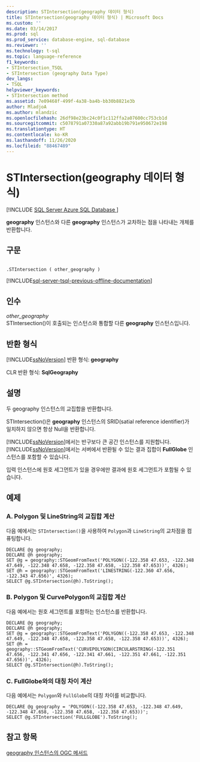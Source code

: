```yaml
---
description: STIntersection(geography 데이터 형식)
title: STIntersection(geography 데이터 형식) | Microsoft Docs
ms.custom: ''
ms.date: 03/14/2017
ms.prod: sql
ms.prod_service: database-engine, sql-database
ms.reviewer: ''
ms.technology: t-sql
ms.topic: language-reference
f1_keywords:
- STIntersection_TSQL
- STIntersection (geography Data Type)
dev_langs:
- TSQL
helpviewer_keywords:
- STIntersection method
ms.assetid: 7e09468f-499f-4a38-ba4b-bb30b8821e3b
author: MladjoA
ms.author: mlandzic
ms.openlocfilehash: 26df98e23bc24c0f1c112ffa2a07600cc753cb1d
ms.sourcegitcommit: c5078791a07330a87a92abb19b791e950672e198
ms.translationtype: HT
ms.contentlocale: ko-KR
ms.lasthandoff: 11/26/2020
ms.locfileid: "88467489"
---
```

# <a name="stintersection-geography-data-type"></a>STIntersection(geography 데이터 형식)
[!INCLUDE [SQL Server Azure SQL Database ](../../includes/applies-to-version/sql-asdb.md)]

  **geography** 인스턴스와 다른 **geography** 인스턴스가 교차하는 점을 나타내는 개체를 반환합니다.  
  
## <a name="syntax"></a>구문  
  
```  
  
.STIntersection ( other_geography )  
```  
  
[!INCLUDE[sql-server-tsql-previous-offline-documentation](../../includes/sql-server-tsql-previous-offline-documentation.md)]

## <a name="arguments"></a>인수
 *other_geography*  
 STIntersection()이 호출되는 인스턴스와 통합할 다른 **geography** 인스턴스입니다.  
  
## <a name="return-types"></a>반환 형식  
 [!INCLUDE[ssNoVersion](../../includes/ssnoversion-md.md)] 반환 형식: **geography**  
  
 CLR 반환 형식: **SqlGeography**  
  
## <a name="remarks"></a>설명  
 두 geography 인스턴스의 교집합을 반환합니다.  
  
 STIntersection()은 **geography** 인스턴스의 SRID(satial reference identifier)가 일치하지 않으면 항상 Null을 반환합니다.  
  
 [!INCLUDE[ssNoVersion](../../includes/ssnoversion-md.md)]에서는 반구보다 큰 공간 인스턴스를 지원합니다. [!INCLUDE[ssNoVersion](../../includes/ssnoversion-md.md)]에서는 서버에서 반환될 수 있는 결과 집합이 **FullGlobe** 인스턴스를 포함할 수 있습니다.  
  
 입력 인스턴스에 원호 세그먼트가 있을 경우에만 결과에 원호 세그먼트가 포함될 수 있습니다.  
  
## <a name="examples"></a>예제  
  
### <a name="a-computing-the-intersection-of-a-polygon-and-a-linestring"></a>A. Polygon 및 LineString의 교집합 계산  
 다음 예에서는 `STIntersection()`을 사용하여 `Polygon`과 `LineString`의 교차점을 컴퓨팅합니다.  
  
```  
DECLARE @g geography;  
DECLARE @h geography;  
SET @g = geography::STGeomFromText('POLYGON((-122.358 47.653, -122.348 47.649, -122.348 47.658, -122.358 47.658, -122.358 47.653))', 4326);  
SET @h = geography::STGeomFromText('LINESTRING(-122.360 47.656, -122.343 47.656)', 4326);  
SELECT @g.STIntersection(@h).ToString();  
```  
  
### <a name="b-computing-the-intersection-of-a-polygon-and-a-curvepolygon"></a>B. Polygon 및 CurvePolygon의 교집합 계산  
 다음 예에서는 원호 세그먼트를 포함하는 인스턴스를 반환합니다.  
  
```  
DECLARE @g geography;  
DECLARE @h geography;  
SET @g = geography::STGeomFromText('POLYGON((-122.358 47.653, -122.348 47.649, -122.348 47.658, -122.358 47.658, -122.358 47.653))', 4326);  
SET @h = geography::STGeomFromText('CURVEPOLYGON(CIRCULARSTRING(-122.351 47.656, -122.341 47.656, -122.341 47.661, -122.351 47.661, -122.351 47.656))', 4326);  
SELECT @g.STIntersection(@h).ToString();  
```  
  
### <a name="c-computing-the-symmetric-difference-with-fullglobe"></a>C. FullGlobe와의 대칭 차이 계산  
 다음 예에서는 `Polygon`와 `FullGlobe`의 대칭 차이를 비교합니다.  
  
```  
DECLARE @g geography = 'POLYGON((-122.358 47.653, -122.348 47.649, -122.348 47.658, -122.358 47.658, -122.358 47.653))';  
SELECT @g.STIntersection('FULLGLOBE').ToString();  
```  
  
## <a name="see-also"></a>참고 항목  
 [geography 인스턴스의 OGC 메서드](../../t-sql/spatial-geography/ogc-methods-on-geography-instances.md)  
  
  
